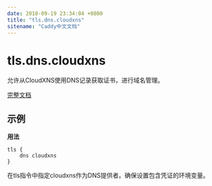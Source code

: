 ```yaml
---
date: 2018-09-19 23:34:04 +0800
title: "tls.dns.cloudxns"
sitename: "Caddy中文文档"
---
```


# tls.dns.cloudxns

允许从CloudXNS使用DNS记录获取证书，进行域名管理。

[完整文档](https://github.com/caddyserver/dnsproviders/blob/master/README.md)

## 示例

__用法__

```caddy
tls {
    dns cloudxns
}
```

在tls指令中指定cloudxns作为DNS提供者。确保设置包含凭证的环境变量。